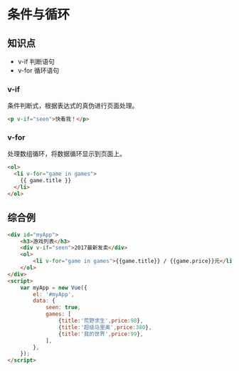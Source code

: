 条件与循环
========

## 知识点

* v-if 判断语句
* v-for 循环语句

### v-if

条件判断式，根据表达式的真伪进行页面处理。

~~~html
<p v-if="seen">快看我！</p>
~~~

### v-for

处理数组循环，将数据循环显示到页面上。

~~~html
<ol>
  <li v-for="game in games">
    {{ game.title }}
  </li>
</ol>
~~~

## 综合例

~~~html
<div id="myApp">
    <h3>游戏列表</h3>
    <div v-if="seen">2017最新发卖</div>
    <ol>
        <li v-for="game in games">{{game.title}} / {{game.price}}元</li>
    </ol>
</div>
<script>
    var myApp = new Vue({
        el: '#myApp',
        data: {
            seen: true,
            games: [
                {title:'荒野求生',price:98},
                {title:'超级马里奥',price:380},
                {title:'我的世界',price:99},
            ],
        },
    });
</script>
~~~
